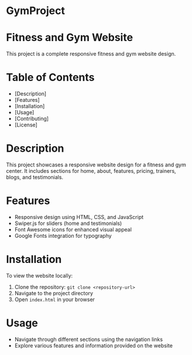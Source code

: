 # GymProject
# Fitness and Gym Website

This project is a complete responsive fitness and gym website design.

# Table of Contents
- [Description]
- [Features]
- [Installation]
- [Usage]
- [Contributing]
- [License]

# Description
This project showcases a responsive website design for a fitness and gym center. It includes sections for home, about, features, pricing, trainers, blogs, and testimonials.

# Features
- Responsive design using HTML, CSS, and JavaScript
- Swiper.js for sliders (home and testimonials)
- Font Awesome icons for enhanced visual appeal
- Google Fonts integration for typography

# Installation
To view the website locally:
1. Clone the repository: `git clone <repository-url>`
2. Navigate to the project directory
3. Open `index.html` in your browser

# Usage
- Navigate through different sections using the navigation links
- Explore various features and information provided on the website
